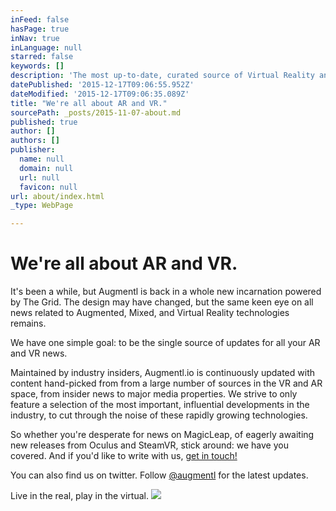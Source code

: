 ```yaml
---
inFeed: false
hasPage: true
inNav: true
inLanguage: null
starred: false
keywords: []
description: 'The most up-to-date, curated source of Virtual Reality and Augmented Reality news'
datePublished: '2015-12-17T09:06:55.952Z'
dateModified: '2015-12-17T09:06:35.089Z'
title: "We're all about AR and VR."
sourcePath: _posts/2015-11-07-about.md
published: true
author: []
authors: []
publisher:
  name: null
  domain: null
  url: null
  favicon: null
url: about/index.html
_type: WebPage

---
```

# **We're all about AR and VR.**

It's been a while, but Augmentl is back in a whole new incarnation powered by The Grid. The design may have changed, but the same keen eye on all news related to Augmented, Mixed, and Virtual Reality technologies remains. 

We have one simple goal: to be the single source of updates for all your AR and VR news. 

Maintained by industry insiders, Augmentl.io is continuously updated with content hand-picked from from a large number of sources in the VR and AR space, from insider news to major media properties. We strive to only feature a selection of the most important, influential developments in the industry, to cut through the noise of these rapidly growing technologies. 

So whether you're desperate for news on MagicLeap, of eagerly awaiting new releases from Oculus and SteamVR, stick around: we have you covered. And if you'd like to write with us, [get in touch!][0]

You can also find us on twitter. Follow [@augmentl][1] for the latest updates.

Live in the real, play in the virtual.
![](https://the-grid-user-content.s3-us-west-2.amazonaws.com/8a78784d-745f-4543-a461-099c8c666289.png)

[0]: http://twitter.com/augmentl
[1]: http://www.twitter.com/augmentl